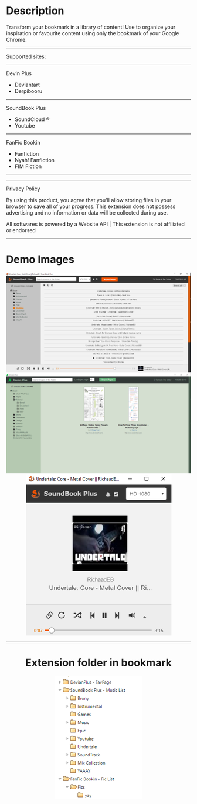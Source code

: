 <h1>Description</h1>

Transform your bookmark in a library of content!
Use to organize your inspiration or favourite content using only the bookmark of your Google Chrome.

<hr/>

Supported sites:

<hr/>
Devin Plus

- Deviantart
- Derpibooru
<hr/>
SoundBook Plus

- SoundCloud ®
- Youtube
<hr/>
FanFic Bookin

- Fanfiction
- Nyah! Fanfiction
- FIM Fiction
<hr/>

<hr/>

Privacy Policy

By using this product, you agree that you'll allow storing files in your browser to save all of your progress. 
This extension does not possess advertising and no information or data will be collected during use. 


All softwares is powered by a Website API | This extension is not affiliated or endorsed

<hr/>

<h1>Demo Images</h1>

<center>
<img src="https://github.com/JackieApkon/Super-FavBook-Plus/blob/master/PRINTS/21v33v13v1.PNG?raw=true" alt="yay"/>

<img src="https://github.com/JackieApkon/Super-FavBook-Plus/blob/master/PRINTS/v322442v2.PNG?raw=true" alt="yay"/>

<img src="https://github.com/JackieApkon/Super-FavBook-Plus/blob/master/PRINTS/v3v2v2v342v3.PNG?raw=true" alt="yay"/>

<hr/>

<h1>Extension folder in bookmark</h1>
<img src="https://github.com/JackieApkon/Super-FavBook-Plus/blob/master/PRINTS/v42342v.PNG?raw=true" alt="yay"/>
</center>
